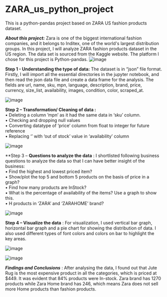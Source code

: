 # ZARA_us_python_project
This is a python-pandas project based on ZARA US fashion products dataset.

***About this project:*** Zara is one of the biggest international fashion companies, and it belongs to Inditex, one of the world's largest distribution groups. In this project, I will analyze ZARA fashion products dataset in the US region. The data set is sourced from the Kaggle website. The platform I chose for this project is Python-pandas.
![image](https://user-images.githubusercontent.com/123319398/226766685-58a5b89a-e1ca-4102-8756-e5469560b2dc.png)


**Step 1 -  Understanding the type of data:** The dataset is in “json” file format. Firstly, I will import all the essential directories in the jupyter notebook, and then read the json data file and create a data frame for the analysis. The fields are url, name, sku, mpn, language, description, brand, price, currency, size_list, availability, images, condition, color, scraped_at.

![image](https://user-images.githubusercontent.com/123319398/226768035-402ecf13-0df8-4ea2-9b4c-fb4fcdfb98bc.png)


**Step 2 – Transformation/ Cleaning of data :**  
•	Deleting a column ’mpn’ as it had the same data in ‘sku’ column.  
•	Checking and dropping null values  
•	Converting datatype of ‘price’ column from float to integer for future reference  
•	Replacing ‘’ with ‘out of stock’ value in ‘availability’ column  

![image](https://user-images.githubusercontent.com/123319398/226768096-6236ddd1-fe2d-4d37-b899-2bf9afd00010.png)


**Step 3 – **Questions to analyze the data** : I shortlisted following business questions to analyze the data so that I can have better insight of the business:  
•	Find the highest and lowest priced item?  
•	Show/plot the top 5 and bottom 5 products on the basis of price in a graph?  
•	Find how many products are InStock?  
•	What is the percentage of availability of the items? Use a graph to show this.  
•	H products in ‘ZARA’ and ‘ZARAHOME’ brand?  

![image](https://user-images.githubusercontent.com/123319398/226768567-84fef20d-4fd2-4369-8c21-6cd4438a8d99.png)


**Step 4 – Visualize the data** : For visualization, I used vertical bar graph, horizontal bar graph and a pie chart for showing the distribution of data. I also used different types of font colors and colors on bar to highlight the key areas.

![image](https://user-images.githubusercontent.com/123319398/226768158-9e1a8842-8698-4230-972c-f421b1c0f3e6.png)

![image](https://user-images.githubusercontent.com/123319398/226769038-43442fc7-6913-4d56-9da4-fe9de8c579e5.png)



***Findings and Conclusions*** : After analysing the data, I found out that Jute Rug is the most expensive product in all the categories, which is priced at $449. It was evident that 84% products were In-stock. Zara brand has 1270 products while Zara Home brand has 246, which means Zara does not sell more Home products than fashion products.
